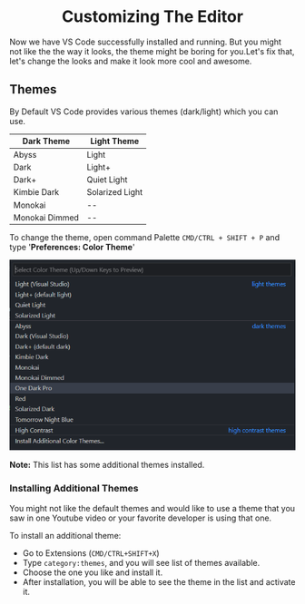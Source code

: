 # <center>Customizing The Editor</center>

Now we have VS Code successfully installed and running. But you might not like the the way it looks, the theme might be boring for you.Let's fix that, let's change the looks and make it look more cool and awesome.

## Themes

By Default VS Code provides various themes (dark/light) which you can use.

| Dark Theme     | Light Theme     |
| -------------- | --------------- |
| Abyss          | Light           |
| Dark           | Light+          |
| Dark+          | Quiet Light     |
| Kimbie Dark    | Solarized Light |
| Monokai        | --              |
| Monokai Dimmed | --              |

To change the theme, open command Palette `CMD/CTRL + SHIFT + P` and type '**Preferences: Color Theme**'

![Default Themes](./default-themes.png)

**Note:** This list has some additional themes installed.

### Installing Additional Themes

You might not like the default themes and would like to use a theme that you saw in one Youtube video or your favorite developer is using that one.

To install an additional theme:

- Go to Extensions (`CMD/CTRL+SHIFT+X`)
- Type `category:themes`, and you will see list of themes available.
- Choose the one you like and install it.
- After installation, you will be able to see the theme in the list and activate it.
